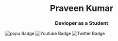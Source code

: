 
<!---
Praveen-1-Kumar/Praveen-1-Kumar is a ✨ special ✨ repository because its `README.md` (this file) appears on your GitHub profile.
You can click the Preview link to take a look at your changes.
--->
<h1 align="center">Praveen Kumar </h1>
<h3 align="center">Devloper as a Student</h3>
<div id="badges">

  <img src="https://img.shields.io/badge/LinkedIn-blue?style=for-the-badge&logo=linkedin&logoColor=white" alt="popu Badge"/>

  <img src="https://img.shields.io/badge/YouTube-red?style=for-the-badge&logo=youtube&logoColor=white" alt="Youtube Badge"/>

  <img src="https://img.shields.io/badge/Twitter-blue?style=for-the-badge&logo=twitter&logoColor=white" alt="Twitter Badge"/>

</div>
